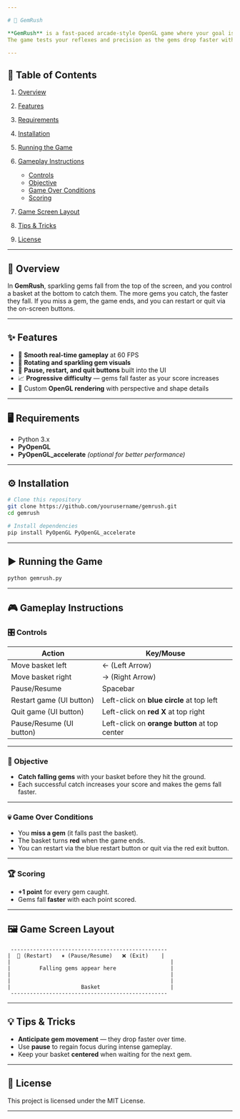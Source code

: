 ```yaml
---

# 💎 GemRush

**GemRush** is a fast-paced arcade-style OpenGL game where your goal is to catch falling gems using a basket.
The game tests your reflexes and precision as the gems drop faster with every successful catch.

---
```


## 📜 Table of Contents

1. [Overview](#overview)
2. [Features](#features)
3. [Requirements](#requirements)
4. [Installation](#installation)
5. [Running the Game](#running-the-game)
6. [Gameplay Instructions](#gameplay-instructions)

   * [Controls](#controls)
   * [Objective](#objective)
   * [Game Over Conditions](#game-over-conditions)
   * [Scoring](#scoring)
7. [Game Screen Layout](#game-screen-layout)
8. [Tips & Tricks](#tips--tricks)
9. [License](#license)

---

## 📖 Overview

In **GemRush**, sparkling gems fall from the top of the screen, and you control a basket at the bottom to catch them.
The more gems you catch, the faster they fall.
If you miss a gem, the game ends, and you can restart or quit via the on-screen buttons.

---

## ✨ Features

* 🎯 **Smooth real-time gameplay** at 60 FPS
* 💎 **Rotating and sparkling gem visuals**
* 🛑 **Pause, restart, and quit buttons** built into the UI
* 📈 **Progressive difficulty** — gems fall faster as your score increases
* 🎨 Custom **OpenGL rendering** with perspective and shape details

---

## 🖥 Requirements

* Python 3.x
* **PyOpenGL**
* **PyOpenGL\_accelerate** *(optional for better performance)*

---

## ⚙ Installation

```bash
# Clone this repository
git clone https://github.com/yourusername/gemrush.git
cd gemrush

# Install dependencies
pip install PyOpenGL PyOpenGL_accelerate
```

---

## ▶ Running the Game

```bash
python gemrush.py
```

---

## 🎮 Gameplay Instructions

### 🎛 Controls

| Action                   | Key/Mouse                                     |
| ------------------------ | --------------------------------------------- |
| Move basket left         | ← (Left Arrow)                                |
| Move basket right        | → (Right Arrow)                               |
| Pause/Resume             | Spacebar                                      |
| Restart game (UI button) | Left-click on **blue circle** at top left     |
| Quit game (UI button)    | Left-click on **red X** at top right          |
| Pause/Resume (UI button) | Left-click on **orange button** at top center |

---

### 🎯 Objective

* **Catch falling gems** with your basket before they hit the ground.
* Each successful catch increases your score and makes the gems fall faster.

---

### 💀 Game Over Conditions

* You **miss a gem** (it falls past the basket).
* The basket turns **red** when the game ends.
* You can restart via the blue restart button or quit via the red exit button.

---

### 🏆 Scoring

* **+1 point** for every gem caught.
* Gems fall **faster** with each point scored.

---

## 🖼 Game Screen Layout

```
 -------------------------------------------------
|  🔄 (Restart)   ⏸ (Pause/Resume)   ❌ (Exit)    |
|                                                  |
|         Falling gems appear here                 |
|                                                  |
|                                                  |
|                      Basket                      |
 -------------------------------------------------
```

---

## 💡 Tips & Tricks

* **Anticipate gem movement** — they drop faster over time.
* Use **pause** to regain focus during intense gameplay.
* Keep your basket **centered** when waiting for the next gem.

---

## 📜 License

This project is licensed under the MIT License.

---

